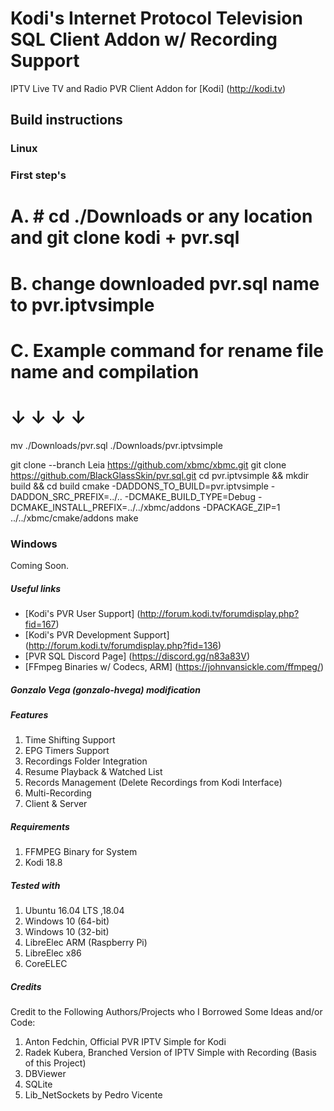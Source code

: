 # Kodi's Internet Protocol Television SQL Client Addon w/ Recording Support
IPTV Live TV and Radio PVR Client Addon for [Kodi] (http://kodi.tv)

## Build instructions

### Linux

### First step's 

# A. # cd ./Downloads  or any location and git clone kodi + pvr.sql
# B. change downloaded pvr.sql name to pvr.iptvsimple
# C. Example command for rename file name and compilation
# ↓ ↓ ↓ ↓

mv ./Downloads/pvr.sql ./Downloads/pvr.iptvsimple


git clone --branch Leia https://github.com/xbmc/xbmc.git
git clone https://github.com/BlackGlassSkin/pvr.sql.git
cd pvr.iptvsimple && mkdir build && cd build
cmake -DADDONS_TO_BUILD=pvr.iptvsimple -DADDON_SRC_PREFIX=../.. -DCMAKE_BUILD_TYPE=Debug -DCMAKE_INSTALL_PREFIX=../../xbmc/addons -DPACKAGE_ZIP=1 ../../xbmc/cmake/addons
make

### Windows

Coming Soon.

##### Useful links

* [Kodi's PVR User Support] (http://forum.kodi.tv/forumdisplay.php?fid=167)
* [Kodi's PVR Development Support] (http://forum.kodi.tv/forumdisplay.php?fid=136)
* [PVR SQL Discord Page] (https://discord.gg/n83a83V)
* [FFmpeg Binaries w/ Codecs, ARM] (https://johnvansickle.com/ffmpeg/)

##### Gonzalo Vega (gonzalo-hvega) modification

##### Features
1. Time Shifting Support
2. EPG Timers Support
3. Recordings Folder Integration
4. Resume Playback & Watched List
5. Records Management (Delete Recordings from Kodi Interface)
6. Multi-Recording
7. Client & Server

##### Requirements
1. FFMPEG Binary for System
2. Kodi 18.8

##### Tested with
1. Ubuntu 16.04 LTS ,18.04
2. Windows 10 (64-bit)
3. Windows 10 (32-bit)
4. LibreElec ARM (Raspberry Pi)
5. LibreElec x86
6. CoreELEC

##### Credits
Credit to the Following Authors/Projects who I Borrowed Some Ideas and/or Code:
1. Anton Fedchin, Official PVR IPTV Simple for Kodi
2. Radek Kubera, Branched Version of IPTV Simple with Recording (Basis of this Project)
3. DBViewer
4. SQLite
5. Lib_NetSockets by Pedro Vicente
